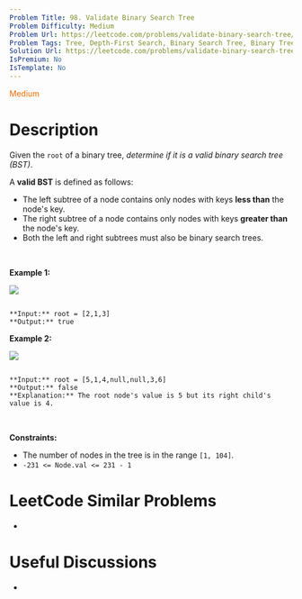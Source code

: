 ```yaml
---
Problem Title: 98. Validate Binary Search Tree
Problem Difficulty: Medium
Problem Url: https://leetcode.com/problems/validate-binary-search-tree/
Problem Tags: Tree, Depth-First Search, Binary Search Tree, Binary Tree
Solution Url: https://leetcode.com/problems/validate-binary-search-tree/solution/
IsPremium: No
IsTemplate: No
---
```


<span style="color: rgb(239, 108, 0);">Medium</span>

# Description

Given the `root` of a binary tree, *determine if it is a valid binary search tree (BST)*.


A **valid BST** is defined as follows:


* The left subtree of a node contains only nodes with keys **less than** the node's key.
* The right subtree of a node contains only nodes with keys **greater than** the node's key.
* Both the left and right subtrees must also be binary search trees.


 


**Example 1:**


![](https://assets.leetcode.com/uploads/2020/12/01/tree1.jpg)

```

**Input:** root = [2,1,3]
**Output:** true

```

**Example 2:**


![](https://assets.leetcode.com/uploads/2020/12/01/tree2.jpg)

```

**Input:** root = [5,1,4,null,null,3,6]
**Output:** false
**Explanation:** The root node's value is 5 but its right child's value is 4.

```

 


**Constraints:**


* The number of nodes in the tree is in the range `[1, 104]`.
* `-231 <= Node.val <= 231 - 1`




# LeetCode Similar Problems

- []()

# Useful Discussions

- []()
